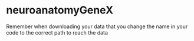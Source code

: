 # neuroanatomyGeneX
Remember when downloading your data that you change the name in your code to the correct path to reach the data
